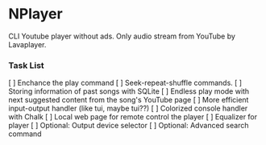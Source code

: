 # NPlayer
CLI Youtube player without ads. Only audio stream from YouTube by Lavaplayer.

### Task List
[ ] Enchance the play command
[ ] Seek-repeat-shuffle commands.
[ ] Storing information of past songs with SQLite
[ ] Endless play mode with next suggested content from the song's YouTube page
[ ] More efficient input-output handler (like tui, maybe tui??)
[ ] Colorized console handler with Chalk
[ ] Local web page for remote control the player
[ ] Equalizer for player
[ ] Optional: Output device selector
[ ] Optional: Advanced search command
